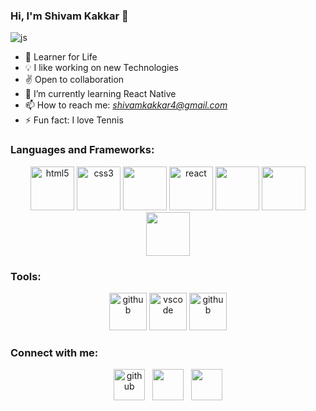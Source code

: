 ### Hi, I'm Shivam Kakkar 👋
<img src="https://media1.giphy.com/media/nGMnDqebzDcfm/giphy.gif" alt="js"/>

- 📝 Learner for Life
- 💡 I like working on new Technologies 
- ✌ Open to collaboration
- 🌱 I’m currently learning React Native
- 📫 How to reach me: *shivamkakkar4@gmail.com*
- ⚡ Fun fact: I love Tennis


### Languages and Frameworks:

<p align="center" >
    <img src="https://cdn0.iconfinder.com/data/icons/social-network-7/50/22-512.png" alt="html5" width="70" height="70"/>
    <img src="https://cdn.iconscout.com/icon/free/png-512/css3-8-1175200.png" alt="css3" width="70" height="70"/> 
    <img src="https://www.devexhub.com/wp-content/uploads/2019/12/javascript-icon-png-23.png" width="70" height="70">
    <img src="https://cdn1.iconfinder.com/data/icons/soleicons-solid-vol-1/64/reactjs_javascript_library_atom_atomic_react-512.png" alt="react" width="70" height="70"/>
    <img src="https://img.icons8.com/color/452/nodejs.png" height="70"width="70">
    <img src="https://kalvanaveen.github.io/WebDevelopmentResources.github.io/Images/Express-JS-min.png" width="70" height="70">
    <img src="https://cdn3.iconfinder.com/data/icons/logos-and-brands-adobe/512/267_Python-512.png" width="70" height="70">
</p> 

### Tools:

<p align="center" >
    <img src="https://image.flaticon.com/icons/png/512/25/25231.png" alt="github" width="60" height="60"/>
    <img src="https://upload.wikimedia.org/wikipedia/commons/thumb/9/9a/Visual_Studio_Code_1.35_icon.svg/1024px-Visual_Studio_Code_1.35_icon.svg.png" alt="vscode" width="60" height="60"/> 
    <img src="https://miro.medium.com/max/512/1*fVBL9mtLJmHIH6YpU7WvHQ.png" alt="github" width="60" height="60"/>
</p> 

### Connect with me:
  
<p align="center">
    <a href="mailto: shivamkakkar4@gmail.com"><img src="https://image.flaticon.com/icons/png/512/281/281769.png" width="50" height="50" alt="github"></a> &nbsp;
    <a href="https://www.linkedin.com/in/shivam-kakkar-84833b145/"><img src="https://image.flaticon.com/icons/png/512/174/174857.png" width="50" height="50"></a> &nbsp;
    <a href="https://www.instagram.com/shivam.027/"><img src="https://upload.wikimedia.org/wikipedia/commons/thumb/a/a5/Instagram_icon.png/1024px-Instagram_icon.png" width="50" height="50"></a> 
</p>
